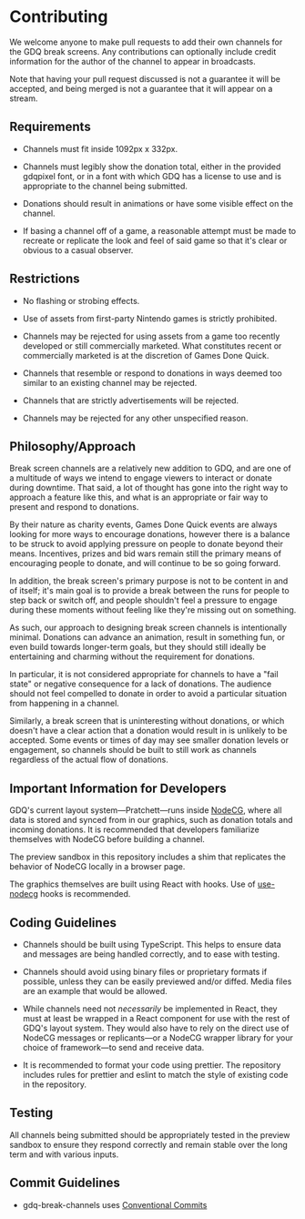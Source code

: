 # Contributing

We welcome anyone to make pull requests to add their own channels for the GDQ break screens. Any contributions can optionally include credit information for the author of the channel to appear in broadcasts.

Note that having your pull request discussed is not a guarantee it will be accepted, and being merged is not a guarantee that it will appear on a stream.

## Requirements

- Channels must fit inside 1092px x 332px.

- Channels must legibly show the donation total, either in the provided gdqpixel font, or in a font with which GDQ has a license to use and is appropriate to the channel being submitted.

- Donations should result in animations or have some visible effect on the channel.

- If basing a channel off of a game, a reasonable attempt must be made to recreate or replicate the look and feel of said game so that it's clear or obvious to a casual observer.

## Restrictions

- No flashing or strobing effects.

- Use of assets from first-party Nintendo games is strictly prohibited.

- Channels may be rejected for using assets from a game too recently developed or still commercially marketed. What constitutes recent or commercially marketed is at the discretion of Games Done Quick.

- Channels that resemble or respond to donations in ways deemed too similar to an existing channel may be rejected.

- Channels that are strictly advertisements will be rejected.

- Channels may be rejected for any other unspecified reason.

## Philosophy/Approach

Break screen channels are a relatively new addition to GDQ, and are one of a multitude of ways we intend to engage viewers to interact or donate during downtime. That said, a lot of thought has gone into the right way to approach a feature like this, and what is an appropriate or fair way to present and respond to donations.

By their nature as charity events, Games Done Quick events are always looking for more ways to encourage donations, however there is a balance to be struck to avoid applying pressure on people to donate beyond their means. Incentives, prizes and bid wars remain still the primary means of encouraging people to donate, and will continue to be so going forward.

In addition, the break screen's primary purpose is not to be content in and of itself; it's main goal is to provide a break between the runs for people to step back or switch off, and people shouldn't feel a pressure to engage during these moments without feeling like they're missing out on something.

As such, our approach to designing break screen channels is intentionally minimal. Donations can advance an animation, result in something fun, or even build towards longer-term goals, but they should still ideally be entertaining and charming without the requirement for donations.

In particular, it is not considered appropriate for channels to have a "fail state" or negative consequence for a lack of donations. The audience should not feel compelled to donate in order to avoid a particular situation from happening in a channel.

Similarly, a break screen that is uninteresting without donations, or which doesn't have a clear action that a donation would result in is unlikely to be accepted. Some events or times of day may see smaller donation levels or engagement, so channels should be built to still work as channels regardless of the actual flow of donations.

## Important Information for Developers

GDQ's current layout system—Pratchett—runs inside [NodeCG](https://nodecg.dev/), where all data is stored and synced from in our graphics, such as donation totals and incoming donations. It is recommended that developers familiarize themselves with NodeCG before building a channel.

The preview sandbox in this repository includes a shim that replicates the behavior of NodeCG locally in a browser page.

The graphics themselves are built using React with hooks. Use of [use-nodecg](https://npmjs.com/package/use-nodecg) hooks is recommended.

## Coding Guidelines

- Channels should be built using TypeScript. This helps to ensure data and messages are being handled correctly, and to ease with testing.

- Channels should avoid using binary files or proprietary formats if possible, unless they can be easily previewed and/or diffed. Media files are an example that would be allowed.

- While channels need not *necessarily* be implemented in React, they must at least be wrapped in a React component for use with the rest of GDQ's layout system. They would also have to rely on the direct use of NodeCG messages or replicants—or a NodeCG wrapper library for your choice of framework—to send and receive data.

- It is recommended to format your code using prettier. The repository includes rules for prettier and eslint to match the style of existing code in the repository.

## Testing

All channels being submitted should be appropriately tested in the preview sandbox to ensure they respond correctly and remain stable over the long term and with various inputs.

## Commit Guidelines

- gdq-break-channels uses [Conventional Commits](https://www.conventionalcommits.org/en/v1.0.0/)